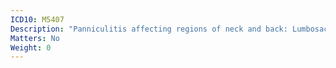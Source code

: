 ```yaml
---
ICD10: M5407
Description: "Panniculitis affecting regions of neck and back: Lumbosacral region"
Matters: No
Weight: 0
---
```

